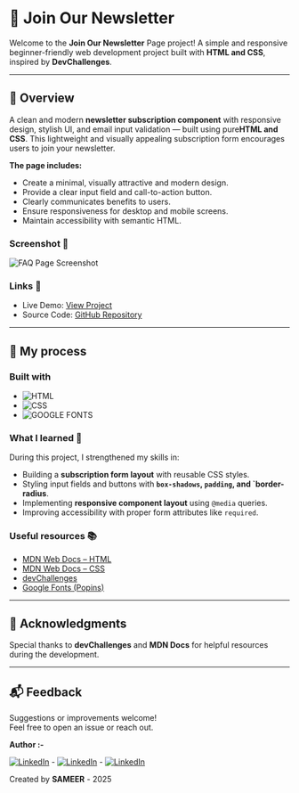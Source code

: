 # 📩 Join Our Newsletter

Welcome to the **Join Our Newsletter** Page project!
A simple and responsive beginner-friendly web development project built with **HTML and CSS**, inspired by **DevChallenges**.

---

## 📌 Overview  
A clean and modern **newsletter subscription component**  with responsive design, stylish UI, and email input validation — built using pure**HTML and CSS**. This lightweight and visually appealing subscription form encourages users to join your newsletter.  

**The page includes:** 
- Create a minimal, visually attractive and modern design.
- Provide a clear input field and call-to-action button.
- Clearly communicates benefits to users.
- Ensure responsiveness for desktop and mobile screens.
- Maintain accessibility with semantic HTML. 


### Screenshot 📱
![FAQ Page Screenshot](./thumbnail.jpg)  


### Links 🔗
- Live Demo: [View Project](https://your-live-demo-link.com)  
- Source Code: [GitHub Repository](https://github.com/yourusername/faq-page)

---

## 🚀 My process

### Built with

- ![HTML](https://img.shields.io/badge/%20HTML-orange?style=for-the-badge&logo=html5&logoSize=amg&labelColor=%23F5F5EB)  
- ![CSS](https://img.shields.io/badge/CSS-%238A2BE2?style=for-the-badge&logo=css&logoColor=%23663399&logoSize=amg&labelColor=%23F5F5EB)
- ![GOOGLE FONTS](https://img.shields.io/badge/google_fonts-%234285F4?style=for-the-badge&logo=googlefonts&logoColor=%234285F4&logoSize=amg&labelColor=%23F5F5EB)


### What I learned 📑
During this project, I strengthened my skills in:
- Building a **subscription form layout** with reusable CSS styles.
- Styling input fields and buttons with **`box-shadows`, `padding`, and `border-radius**.
- Implementing **responsive component layout** using `@media` queries.
- Improving accessibility with proper form attributes like `required`.


### Useful resources 📚 
- [MDN Web Docs – HTML](https://developer.mozilla.org/en-US/docs/Web/HTML)  
- [MDN Web Docs – CSS](https://developer.mozilla.org/en-US/docs/Web/CSS) 
- [devChallenges](https://devchallenges.io/challenge/join-our-newsletter)  
- [Google Fonts (Popins)](https://fonts.google.com/specimen/Poppins)


---
## 🙏 Acknowledgments
Special thanks to **devChallenges** and **MDN Docs** for helpful resources during the development.

---

## 📬 Feedback
Suggestions or improvements welcome!  
Feel free to open an issue or reach out.

**Author :-**

[![LinkedIn](https://img.icons8.com/color/40/000000/linkedin.png)](https://www.linkedin.com/in/sameer-barik-a509672ba/) - [![LinkedIn](https://img.icons8.com/color/40/00000/github.png)](https://github.com/sameer-srb) - [![LinkedIn](https://img.icons8.com/color/40/000000/twitterx.png)](https://x.com/sameer_srb)

Created by **SAMEER** - 2025
